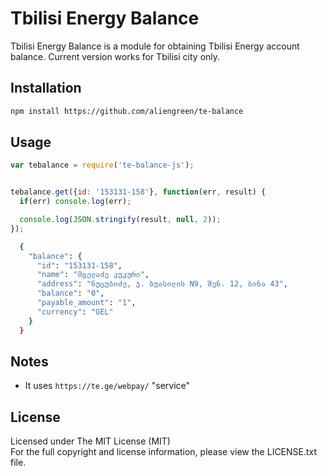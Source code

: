 # Tbilisi Energy Balance 


Tbilisi Energy Balance is a module for obtaining Tbilisi Energy account balance. Current version works for Tbilisi city only.


## Installation

```bash
npm install https://github.com/aliengreen/te-balance
```

## Usage

```javascript
var tebalance = require('te-balance-js');


tebalance.get({id: '153131-158'}, function(err, result) {
  if(err) console.log(err);

  console.log(JSON.stringify(result, null, 2));
});
```
```bash
  {
    "balance": {
      "id": "153131-158",
      "name": "მგელაძე კუკური", 
      "address": "ნუცუბიძე, ჯ. ბუასილის N9, შენ. 12, ბინა 43",
      "balance": "0",
      "payable_amount": "1",
      "currency": "GEL"
    }
  }
```

## Notes

- It uses `https://te.ge/webpay/` "service"

## License

Licensed under The MIT License (MIT)  
For the full copyright and license information, please view the LICENSE.txt file.

